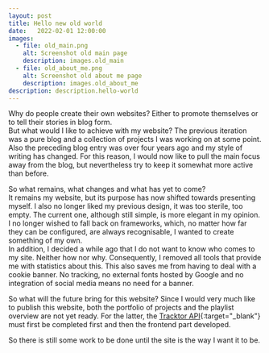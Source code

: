 ```yaml
---
layout: post
title: Hello new old world
date:   2022-02-01 12:00:00
images:
  - file: old_main.png
    alt: Screenshot old main page
    description: images.old_main
  - file: old_about_me.png
    alt: Screenshot old about me page
    description: images.old_about_me
description: description.hello-world
---
```


Why do people create their own websites? Either to promote themselves or to tell their stories in blog form.  
But what would I like to achieve with my website? The previous iteration was a pure blog and a collection of projects I was working on at some point. Also the preceding blog entry was over four years ago and my style of writing has changed.
For this reason, I would now like to pull the main focus away from the blog, but nevertheless try to keep it somewhat more active than before.

So what remains, what changes and what has yet to come?  
It remains my website, but its purpose has now shifted towards presenting myself. I also no longer liked my previous design, it was too sterile, too empty. The current one, although still simple, is more elegant in my opinion.  
I no longer wished to fall back on frameworks, which, no matter how far they can be configured, are always recognisable, I wanted to create something of my own.  
In addition, I decided a while ago that I do not want to know who comes to my site. Neither how nor why. Consequently, I removed all tools that provide me with statistics about this. This also saves me from having to deal with a cookie banner. No tracking, no external fonts hosted by Google and no integration of social media means no need for a banner.

So what will the future bring for this website?
Since I would very much like to publish this website, both the portfolio of projects and the playlist overview are not yet ready. For the latter, the [Tracktor API](https://github.com/tracktor-one/tracktor){:target="_blank"} must first be completed first and then the frontend part developed.

So there is still some work to be done until the site is the way I want it to be.
